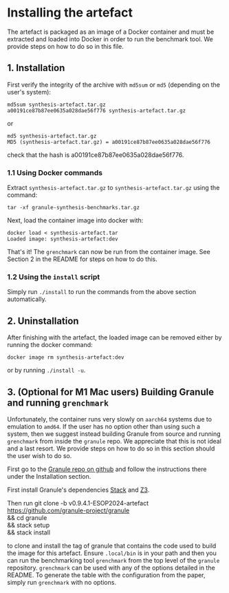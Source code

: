 # Installing the artefact 

The artefact is packaged as an image of a Docker container and must be extracted
and loaded into Docker in order to run the benchmark tool. We provide steps on
how to do so in this file. 

## 1. Installation 

First verify the integrity of the archive with `md5sum` or `md5` (depending on
the user's system):

    md5sum synthesis-artefact.tar.gz
    a00191ce87b87ee0635a028dae56f776 synthesis-artefact.tar.gz

or 

    md5 synthesis-artefact.tar.gz
    MD5 (synthesis-artefact.tar.gz) = a00191ce87b87ee0635a028dae56f776

check that the hash is a00191ce87b87ee0635a028dae56f776.  

### 1.1 Using Docker commands 

Extract `synthesis-artefact.tar.gz` 
to `synthesis-artefact.tar.gz` using the command:

    tar -xf granule-synthesis-benchmarks.tar.gz    

Next, load the container image into docker with: 

    docker load < synthesis-artefact.tar
    Loaded image: synthesis-artefact:dev

That's it! The `grenchmark` can now be run from the container image. See Section
2 in the README for steps on how to do this.

### 1.2 Using the `install` script

Simply run `./install` to run the commands from the above section automatically. 

## 2. Uninstallation

After finishing with the artefact, the loaded image can be removed either by
running the docker command: 

    docker image rm synthesis-artefact:dev

or by running `./install -u`.

## 3. (Optional for M1 Mac users) Building Granule and running `grenchmark`

Unfortunately, the container runs very slowly on `aarch64` systems due to
emulation to `amd64`. If the user has no option other than using such a system,
then we suggest instead building Granule from source and running `grenchmark`
from inside the `granule` repo. We appreciate that this is not ideal and a last
resort. We provide steps on how to do so in this section should the user wish to
do so. 

First go to the [Granule repo on
github](https://github.com/granule-project/granule) and follow the instructions
there under the Installation section. 

First install Granule's dependencies
[Stack](https://docs.haskellstack.org/en/stable/README/) and
[Z3](https://github.com/Z3Prover/z3).

Then run 
    git clone -b v0.9.4.1-ESOP2024-artefact https://github.com/granule-project/granule \
    && cd granule \
    && stack setup \
    && stack install

to clone and install the tag of granule that contains the code used to build
the image for this artefact. Ensure `.local/bin` is in your path and then you
can run the benchmarking tool `grenchmark` from the top level of the `granule`
repository. `grenchmark` can be used with any of the options detailed in the
README. To generate the table with the configuration from the paper, simply run
`grenchmark` with no options.



